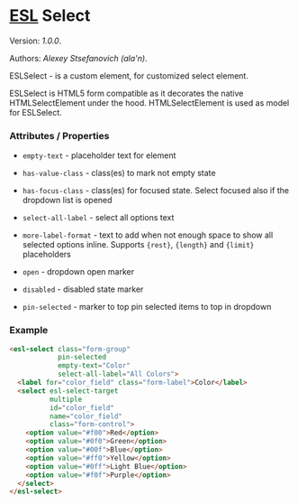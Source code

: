 # [ESL](../../../../README.md) Select

Version: *1.0.0*.

Authors: *Alexey Stsefanovich (ala'n)*.

ESLSelect - is a custom element, for customized select element.

ESLSelect is HTML5 form compatible as it decorates the native HTMLSelectElement under the hood.
HTMLSelectElement is used as model for ESLSelect.

### Attributes / Properties

- `empty-text` - placeholder text for element

- `has-value-class` - class(es) to mark not empty state

- `has-focus-class` - class(es) for focused state. Select focused also if the dropdown list is opened

- `select-all-label` - select all options text

- `more-label-format` - text to add when not enough space to show all selected options inline. 
  Supports `{rest}`, `{length}` and `{limit}` placeholders
  
- `open` - dropdown open marker

- `disabled` - disabled state marker

- `pin-selected` - marker to top pin selected items to top in dropdown

### Example

```html
<esl-select class="form-group"
            pin-selected
            empty-text="Color"
            select-all-label="All Colors">
  <label for="color_field" class="form-label">Color</label>
  <select esl-select-target
          multiple
          id="color_field"
          name="color_field"
          class="form-control">
    <option value="#f00">Red</option>
    <option value="#0f0">Green</option>
    <option value="#00f">Blue</option>
    <option value="#ff0">Yellow</option>
    <option value="#0ff">Light Blue</option>
    <option value="#f0f">Purple</option>
  </select>
</esl-select>
```
